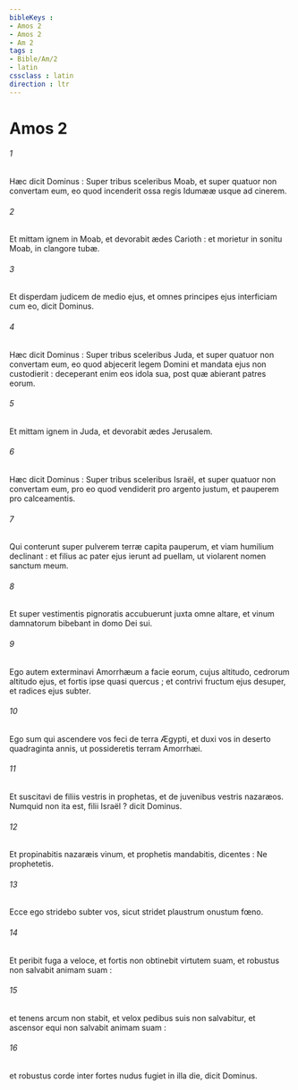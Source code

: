 ```yaml
---
bibleKeys : 
- Amos 2
- Amos 2
- Am 2
tags : 
- Bible/Am/2
- latin
cssclass : latin
direction : ltr
---
```


# Amos 2

###### 1
Hæc dicit Dominus : Super tribus sceleribus Moab, et super quatuor non convertam eum, eo quod incenderit ossa regis Idumææ usque ad cinerem.
###### 2
Et mittam ignem in Moab, et devorabit ædes Carioth : et morietur in sonitu Moab, in clangore tubæ.
###### 3
Et disperdam judicem de medio ejus, et omnes principes ejus interficiam cum eo, dicit Dominus.
###### 4
Hæc dicit Dominus : Super tribus sceleribus Juda, et super quatuor non convertam eum, eo quod abjecerit legem Domini et mandata ejus non custodierit : deceperant enim eos idola sua, post quæ abierant patres eorum.
###### 5
Et mittam ignem in Juda, et devorabit ædes Jerusalem.
###### 6
Hæc dicit Dominus : Super tribus sceleribus Israël, et super quatuor non convertam eum, pro eo quod vendiderit pro argento justum, et pauperem pro calceamentis.
###### 7
Qui conterunt super pulverem terræ capita pauperum, et viam humilium declinant : et filius ac pater ejus ierunt ad puellam, ut violarent nomen sanctum meum.
###### 8
Et super vestimentis pignoratis accubuerunt juxta omne altare, et vinum damnatorum bibebant in domo Dei sui.
###### 9
Ego autem exterminavi Amorrhæum a facie eorum, cujus altitudo, cedrorum altitudo ejus, et fortis ipse quasi quercus ; et contrivi fructum ejus desuper, et radices ejus subter.
###### 10
Ego sum qui ascendere vos feci de terra Ægypti, et duxi vos in deserto quadraginta annis, ut possideretis terram Amorrhæi.
###### 11
Et suscitavi de filiis vestris in prophetas, et de juvenibus vestris nazaræos. Numquid non ita est, filii Israël ? dicit Dominus.
###### 12
Et propinabitis nazaræis vinum, et prophetis mandabitis, dicentes : Ne prophetetis.
###### 13
Ecce ego stridebo subter vos, sicut stridet plaustrum onustum fœno.
###### 14
Et peribit fuga a veloce, et fortis non obtinebit virtutem suam, et robustus non salvabit animam suam :
###### 15
et tenens arcum non stabit, et velox pedibus suis non salvabitur, et ascensor equi non salvabit animam suam :
###### 16
et robustus corde inter fortes nudus fugiet in illa die, dicit Dominus.
